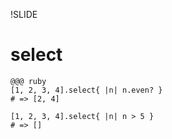 !SLIDE

# select #

    @@@ ruby
    [1, 2, 3, 4].select{ |n| n.even? }
    # => [2, 4]

    [1, 2, 3, 4].select{ |n| n > 5 }
    # => []
